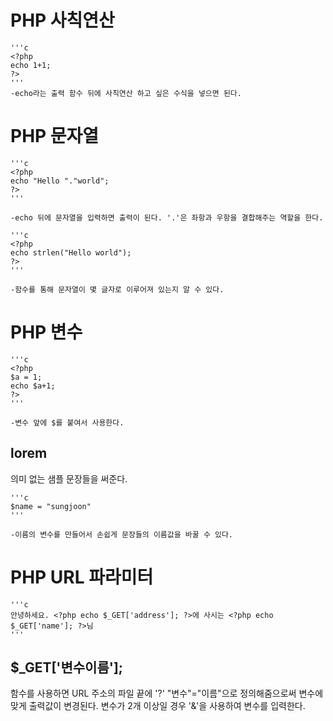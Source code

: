 # PHP 사칙연산

    '''c
    <?php
    echo 1+1;
    ?>
    '''
    -echo라는 출력 함수 뒤에 사칙연산 하고 싶은 수식을 넣으면 된다.

# PHP 문자열
    '''c
    <?php
    echo "Hello "."world";
    ?>
    '''

    -echo 뒤에 문자열을 입력하면 출력이 된다. '.'은 좌항과 우항을 결합해주는 역할을 한다.

    '''c
    <?php
    echo strlen("Hello world");
    ?>
    '''

    -함수를 통해 문자열이 몇 글자로 이루어져 있는지 알 수 있다.

# PHP 변수
    '''c
    <?php
    $a = 1;
    echo $a+1;
    ?>
    '''

    -변수 앞에 $를 붙여서 사용한다.

## lorem
의미 없는 샘플 문장들을 써준다.

    '''c
    $name = "sungjoon"
    '''

    -이름의 변수를 만들어서 손쉽게 문장들의 이름값을 바꿀 수 있다.

# PHP URL 파라미터
    
    '''c
    안녕하세요. <?php echo $_GET['address']; ?>에 사시는 <?php echo $_GET['name']; ?>님
    '''

## $_GET['변수이름'];
함수를 사용하면 URL 주소의 파일 끝에 '?' "변수"="이름"으로 정의해줌으로써 변수에 맞게 출력값이 변경된다. 변수가 2개 이상일 경우 '&'을 사용하여 변수를 입력한다.